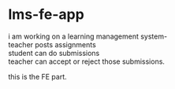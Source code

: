 # lms-fe-app  

i am working on a learning management system-  
teacher posts assignments  
student can do submissions  
teacher can accept or reject those submissions.  

this is the FE part.  
